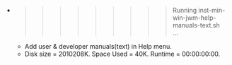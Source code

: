 * >>>>>>>>> Running inst-min-win-jwm-help-manuals-text.sh ...
  * Add user & developer manuals(text) in Help menu.
  * Disk size = 2010208K. Space Used = 40K. Runtime = 00:00:00:00.
